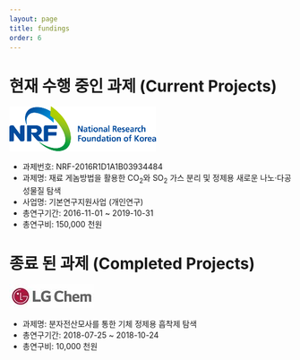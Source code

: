```yaml
---
layout: page
title: fundings
order: 6
---
```


# 현재 수행 중인 과제 (Current Projects)

![](/images/NRF-korea.png)
- 과제번호: NRF-2016R1D1A1B03934484
- 과제명: 재료 게놈방법을 활용한 CO<sub>2</sub>와 SO<sub>2</sub> 가스 분리 및 정제용 새로운 나노·다공성물질 탐색
- 사업명: 기본연구지원사업 (개인연구)
- 총연구기간: 2016-11-01 ~ 2019-10-31
- 총연구비: 150,000 천원

# 종료 된 과제 (Completed Projects)
![](/images/LG-chem.jpeg)
- 과제명: 분자전산모사를 통한 기체 정제용 흡착제 탐색
- 총연구기간: 2018-07-25 ~ 2018-10-24
- 총연구비: 10,000 천원
